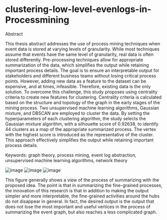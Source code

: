 # clustering-low-level-evenlogs-in-Processmining
Abstract


This thesis abstract addresses the use of process mining techniques when event data is stored at varying levels of granularity. While most techniques assume that events have the same level of granularity, real data is often stored differently. Pre-processing techniques allow for appropriate summarization of the data, which simplifies the output while retaining important process details. The goal is to ensure an interpretable output for stakeholders and different business teams without losing critical process points. However, adding new data as a feature to the dataset can be expensive, and at times, infeasible. Therefore, existing data is the only solution.
To overcome this challenge, this study proposes using centrality criteria to create new features for clustering. Centrality criteria is calculated based on the structure and topology of the graph in the early stages of the mining process. Two unsupervised machine learning algorithms, Gaussian mixture, and DBSCAN are employed to cluster the data. By setting the hyperparameters of each clustering algorithm, the study selects the Gaussian mixture algorithm, with a silhouette score of 0.92638, to identify 44 clusters as a map of the appropriate summarized process. The vertex with the highest score is introduced as the representative of the cluster.
This approach effectively simplifies the output while retaining important process details. 

Keywords: 
graph theory, process mining, event log abstraction, unsupervised machine learning algorithms, network theory

![image](https://user-images.githubusercontent.com/113856629/232314267-f77af825-ba42-4b5c-ac80-cd27e33d9c89.png)
![image](https://user-images.githubusercontent.com/113856629/232314298-cbf2083b-41ab-408f-b39f-4f08d4127e49.png)
![image](https://user-images.githubusercontent.com/113856629/232314329-ecf2ff38-d81a-48e0-862b-9f2db5c0804e.png)

This figure generally shows a view of the process of summarizing with the proposed idea. The point is that in summarizing the fine-grained processes, the innovation of this research is that in addition to making the output simpler and more interpretable, the fine-grained activities around the hubs do not disappear in general. In fact, the desired output is the output that does not lose the most important and useful vertices in the process of summarizing the event graph, but also reaches a less complicated graph.
